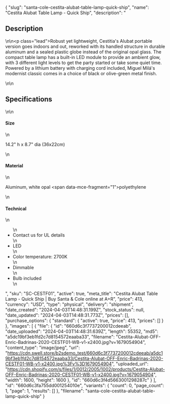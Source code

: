 {
  "slug": "santa-cole-cestita-alubat-table-lamp-quick-ship",
  "name": "Cestita Alubat Table Lamp - Quick Ship",
  "description": "<h2>Description</h2>\n<!-- split -->\n<p class=\"lead\">Robust yet lightweight, Cestitia's Alubat portable version goes indoors and out, reworked with its handled structure in durable aluminum and a sealed plastic globe instead of the original opal glass. The compact table lamp has a built-in LED module to provide an ambient glow, with 3 different light levels to get the party started or take some quiet time. Powered by a lithium battery with charging cord included, Miguel Milá's modernist classic comes in a choice of black or olive-green metal finish. </p>\n<!-- split -->\n<h2>Specifications</h2>\n<!-- split -->\n<h4>Size</h4>\n<p>14.2\" h x 8.7\" dia (36x22cm)</p>\n<h4>Material</h4>\n<p>Aluminum, white opal <span data-mce-fragment=\"1\">polyethylene</span></p>\n<h4>Technical</h4>\n<ul>\n<li>Contact us for UL details</li>\n<li>LED</li>\n<li>Color temperature: 2700K</li>\n<li>Dimmable</li>\n<li>Bulb included</li>\n</ul>",
  "sku": "SC-CESTF01",
  "active": true,
  "meta_title": "Cestita Alubat Table Lamp - Quick Ship | Buy Santa & Cole online at A+R",
  "price": 413,
  "currency": "USD",
  "type": "physical",
  "delivery": "shipment",
  "date_created": "2024-04-03T14:48:31.199Z",
  "stock_status": null,
  "date_updated": "2024-04-03T14:48:31.773Z",
  "prices": [],
  "purchase_options": {
    "standard": {
      "active": true,
      "price": 413,
      "prices": []
    }
  },
  "images": [
    {
      "file": {
        "id": "660d6c3f7737200012cdeeab",
        "date_uploaded": "2024-04-03T14:48:31.639Z",
        "length": 55352,
        "md5": "a5dc19bf3eb1fd2c7d8154572eaaba33",
        "filename": "Cestita-Alubat-OFF-Enric-Badrinas-2020-CESTF01-WB-v1-x2400.jpg?v=1679054904",
        "content_type": "image/jpeg",
        "url": "https://cdn.swell.store/b2sdemo_test/660d6c3f7737200012cdeeab/a5dc19bf3eb1fd2c7d8154572eaaba33/Cestita-Alubat-OFF-Enric-Badrinas-2020-CESTF01-WB-v1-x2400.jpg%3Fv%3D1679054904",
        "uploaded_url": "https://cdn.shopify.com/s/files/1/0012/2005/1002/products/Cestita-Alubat-OFF-Enric-Badrinas-2020-CESTF01-WB-v1-x2400.jpg?v=1679054904",
        "width": 1600,
        "height": 1600
      },
      "id": "660d6c3f4d5663001298287c"
    }
  ],
  "id": "660d6c3fa755dd001254010e",
  "variants": {
    "count": 0,
    "page_count": 1,
    "page": 1,
    "results": []
  },
  "filename": "santa-cole-cestita-alubat-table-lamp-quick-ship"
}
